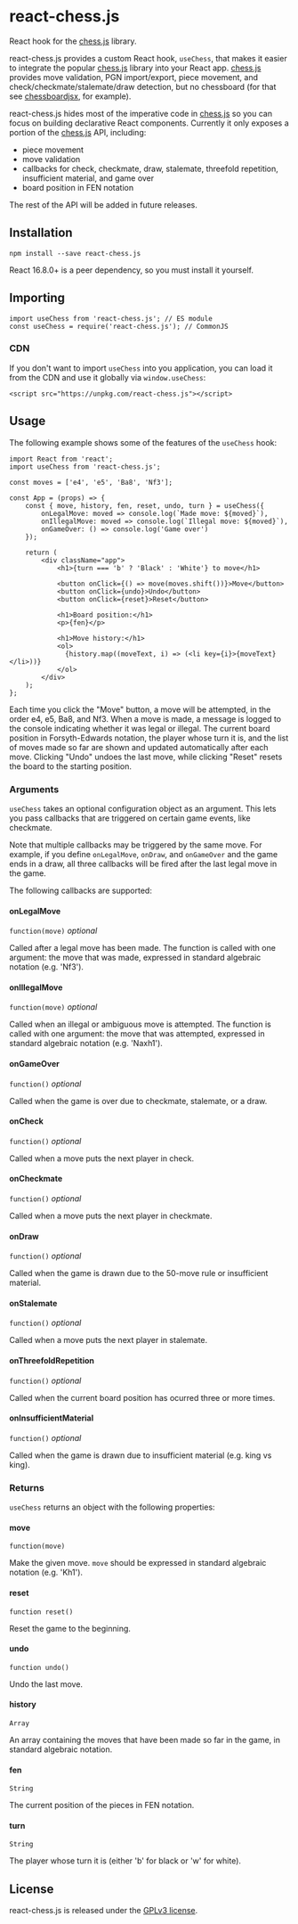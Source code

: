 # react-chess.js

React hook for the [chess.js][1] library.

react-chess.js provides a custom React hook, `useChess`, that makes it easier to
integrate the popular [chess.js][1] library into your React app. [chess.js][1]
provides move validation, PGN import/export, piece movement, and
check/checkmate/stalemate/draw detection, but no chessboard (for that see
[chessboardjsx](https://github.com/willb335/chessboardjsx), for example).

react-chess.js hides most of the imperative code in [chess.js][1] so you can
focus on building declarative React components. Currently it only exposes a
portion of the [chess.js][1] API, including:

* piece movement
* move validation
* callbacks for check, checkmate, draw, stalemate, threefold repetition,
  insufficient material, and game over
* board position in FEN notation

The rest of the API will be added in future releases.

## Installation

    npm install --save react-chess.js

React 16.8.0+ is a peer dependency, so you must install it yourself.

## Importing

    import useChess from 'react-chess.js'; // ES module
    const useChess = require('react-chess.js'); // CommonJS

### CDN

If you don't want to import `useChess` into you application, you can load it
from the CDN and use it globally via `window.useChess`:

    <script src="https://unpkg.com/react-chess.js"></script>

## Usage

The following example shows some of the features of the `useChess` hook:

    import React from 'react';
    import useChess from 'react-chess.js';

    const moves = ['e4', 'e5', 'Ba8', 'Nf3'];

    const App = (props) => {
        const { move, history, fen, reset, undo, turn } = useChess({
            onLegalMove: moved => console.log(`Made move: ${moved}`),
            onIllegalMove: moved => console.log(`Illegal move: ${moved}`),
            onGameOver: () => console.log('Game over')
        });

        return (
            <div className="app">
                <h1>{turn === 'b' ? 'Black' : 'White'} to move</h1>

                <button onClick={() => move(moves.shift())}>Move</button>
                <button onClick={undo}>Undo</button>
                <button onClick={reset}>Reset</button>

                <h1>Board position:</h1>
                <p>{fen}</p>

                <h1>Move history:</h1>
                <ol>
                  {history.map((moveText, i) => (<li key={i}>{moveText}</li>))}
                </ol>
            </div>
        );
    };

Each time you click the "Move" button, a move will be attempted, in the order
e4, e5, Ba8, and Nf3. When a move is made, a message is logged to the console
indicating whether it was legal or illegal. The current board position in
Forsyth-Edwards notation, the player whose turn it is, and the list of moves
made so far are shown and updated automatically after each move. Clicking "Undo"
undoes the last move, while clicking "Reset" resets the board to the starting
position.

### Arguments

`useChess` takes an optional configuration object as an argument. This lets you
pass callbacks that are triggered on certain game events, like checkmate.

Note that multiple callbacks may be triggered by the same move. For example, if
you define `onLegalMove`, `onDraw`, and `onGameOver` and the game ends in a
draw, all three callbacks will be fired after the last legal move in the game.

The following callbacks are supported:

#### onLegalMove

`function(move)` _optional_

Called after a legal move has been made. The function is called with one
argument: the move that was made, expressed in standard algebraic notation
(e.g. 'Nf3').

#### onIllegalMove

`function(move)` _optional_

Called when an illegal or ambiguous move is attempted. The function is called
with one argument: the move that was attempted, expressed in standard algebraic
notation (e.g. 'Naxh1').

#### onGameOver

`function()` _optional_

Called when the game is over due to checkmate, stalemate, or a draw.

#### onCheck

`function()` _optional_

Called when a move puts the next player in check.

#### onCheckmate

`function()` _optional_

Called when a move puts the next player in checkmate.

#### onDraw

`function()` _optional_

Called when the game is drawn due to the 50-move rule or insufficient material.

#### onStalemate

`function()` _optional_

Called when a move puts the next player in stalemate.

#### onThreefoldRepetition

`function()` _optional_

Called when the current board position has ocurred three or more times.

#### onInsufficientMaterial

`function()` _optional_

Called when the game is drawn due to insufficient material (e.g. king vs king).

### Returns

`useChess` returns an object with the following properties:

#### move

`function(move)`

Make the given move. `move` should be expressed in standard algebraic notation
(e.g. 'Kh1').

#### reset

`function reset()`

Reset the game to the beginning.

#### undo

`function undo()`

Undo the last move.

#### history

`Array`

An array containing the moves that have been made so far in the game, in
standard algebraic notation.

#### fen

`String`

The current position of the pieces in FEN notation.

#### turn

`String`

The player whose turn it is (either 'b' for black or 'w' for white).

## License

react-chess.js is released under the [GPLv3 license](./LICENSE).

[1]: https://github.com/jhlywa/chess.js
